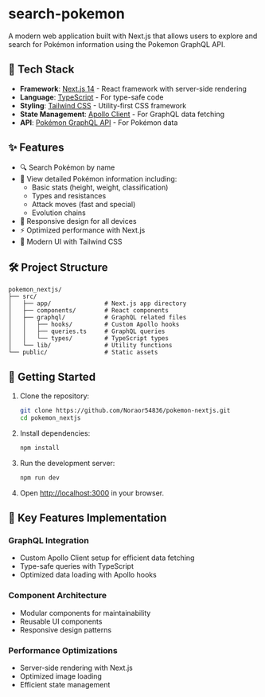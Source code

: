 # search-pokemon

A modern web application built with Next.js that allows users to explore and search for Pokémon information using the Pokemon GraphQL API.

## 🚀 Tech Stack

- **Framework**: [Next.js 14](https://nextjs.org/) - React framework with server-side rendering
- **Language**: [TypeScript](https://www.typescriptlang.org/) - For type-safe code
- **Styling**: [Tailwind CSS](https://tailwindcss.com/) - Utility-first CSS framework
- **State Management**: [Apollo Client](https://www.apollographql.com/docs/react/) - For GraphQL data fetching
- **API**: [Pokémon GraphQL API](https://graphql-pokemon2.vercel.app/) - For Pokémon data

## ✨ Features

- 🔍 Search Pokémon by name
- 🎯 View detailed Pokémon information including:
  - Basic stats (height, weight, classification)
  - Types and resistances
  - Attack moves (fast and special)
  - Evolution chains
- 📱 Responsive design for all devices
- ⚡ Optimized performance with Next.js
- 🎨 Modern UI with Tailwind CSS

## 🛠️ Project Structure

```
pokemon_nextjs/
├── src/
│   ├── app/               # Next.js app directory
│   ├── components/        # React components
│   ├── graphql/           # GraphQL related files
│   │   ├── hooks/         # Custom Apollo hooks
│   │   ├── queries.ts     # GraphQL queries
│   │   └── types/         # TypeScript types
│   └── lib/               # Utility functions
└── public/                # Static assets
```

## 🚀 Getting Started

1. Clone the repository:

   ```bash
   git clone https://github.com/Noraor54836/pokemon-nextjs.git
   cd pokemon_nextjs
   ```

2. Install dependencies:

   ```bash
   npm install
   ```

3. Run the development server:

   ```bash
   npm run dev
   ```

4. Open [http://localhost:3000](http://localhost:3000) in your browser.

## 🔑 Key Features Implementation

### GraphQL Integration

- Custom Apollo Client setup for efficient data fetching
- Type-safe queries with TypeScript
- Optimized data loading with Apollo hooks

### Component Architecture

- Modular components for maintainability
- Reusable UI components
- Responsive design patterns

### Performance Optimizations

- Server-side rendering with Next.js
- Optimized image loading
- Efficient state management
